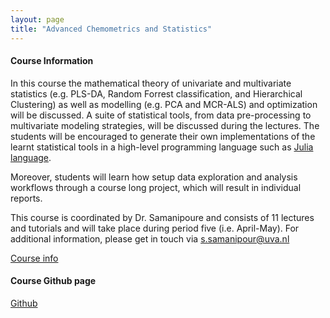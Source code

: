 ```yaml
---
layout: page
title: "Advanced Chemometrics and Statistics"
---
```


#### Course Information

In this course the mathematical theory of univariate and multivariate statistics (e.g. PLS-DA, Random Forrest classification, and Hierarchical Clustering) as well as modelling (e.g. PCA and MCR-ALS) and optimization will be discussed. A suite of statistical tools, from data pre-processing to multivariate modeling strategies, will be discussed during the lectures. The students will be encouraged to generate their own implementations of the learnt statistical tools in a high-level programming language such as [Julia language](https://julialang.org/).

Moreover, students will learn how setup data exploration and analysis workflows through a course long project, which will result in individual reports.

This course is coordinated by Dr. Samanipoure and consists of 11 lectures and tutorials and will take place during period five (i.e. April-May). For additional information, please get in touch via [s.samanipour@uva.nl](s.samanipour@uva.nl)

[Course info]([/courses/quantum-mechanics/Sample_Course_Outline.pdf](https://coursecatalogue.uva.nl/xmlpages/page/2022-2023-en/search-course/course/99444))

#### Course Github page

[Github](https://emcms.github.io/ACS.jl/dev/)
